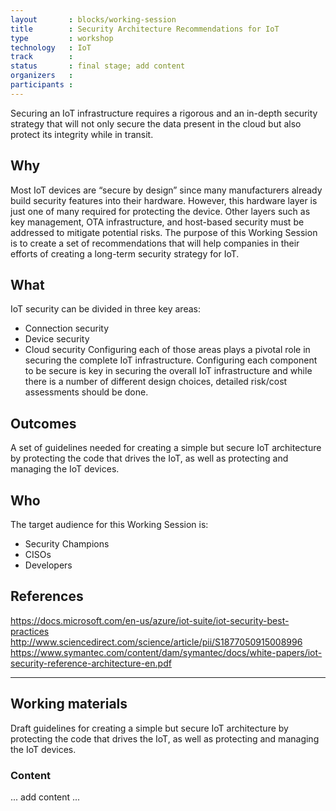 ```yaml
---
layout       : blocks/working-session
title        : Security Architecture Recommendations for IoT
type         : workshop
technology   : IoT
track        :
status       : final stage; add content 
organizers   :
participants :
---
```


Securing an IoT infrastructure requires a rigorous and an in-depth security strategy that will not only secure the data present in the cloud but also protect its integrity while in transit.

## Why

Most IoT devices are “secure by design” since many manufacturers already build security features into their hardware. However, this hardware layer is just one of many required for protecting the device. Other layers such as key management, OTA infrastructure, and host-based security must be addressed to mitigate potential risks.
The purpose of this Working Session is to create a set of recommendations that will help companies in their efforts of creating a long-term security strategy for IoT.

## What

IoT security can be divided in three key areas:
- Connection security
- Device security
- Cloud security
Configuring each of those areas plays a pivotal role in securing the complete IoT infrastructure.
Configuring each component to be secure is key in securing the overall IoT infrastructure and while there is a number of different design choices, detailed risk/cost assessments should be done.

## Outcomes

A set of guidelines needed for creating a simple but secure IoT architecture by protecting the code that drives the IoT, as well as protecting and managing the IoT devices.

## Who
The target audience for this Working Session is:
- Security Champions
- CISOs
- Developers

## References
https://docs.microsoft.com/en-us/azure/iot-suite/iot-security-best-practices
http://www.sciencedirect.com/science/article/pii/S1877050915008996
https://www.symantec.com/content/dam/symantec/docs/white-papers/iot-security-reference-architecture-en.pdf

--- 

## Working materials

Draft guidelines for creating a simple but secure IoT architecture by protecting the code that drives the IoT, as well as protecting and managing the IoT devices.

### Content

... add content ...
